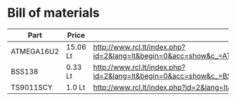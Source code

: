 # Bill of materials
Part | Price | Link
--- | --- | ---
ATMEGA16U2 | 15.06 Lt | http://www.rcl.lt/index.php?id=2&lang=lt&begin=0&acc=show&c_=ATMEGA16U2&t_=ATMEGA16U2&m_=&d_=&pcode=7153791___NYEI1&pmode=ord&frame=3
BSS138 | 0.33 Lt | http://www.rcl.lt/index.php?id=2&lang=lt&begin=0&acc=show&c_=BSS138&t_=BSS138&m_=&d_=&pcode=1907611___4AR4F&pmode=ord&frame=3
TS9011SCY | 1.0 Lt | http://www.rcl.lt/index.php?id=2&lang=lt&acc=show&term=TS9011SCY&pcode=MTS9011SCY
